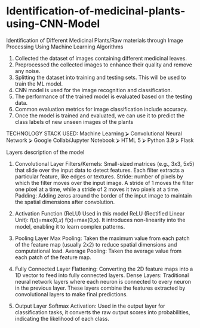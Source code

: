 # Identification-of-medicinal-plants-using-CNN-Model
Identification of Different Medicinal Plants/Raw materials through Image Processing Using  Machine Learning Algorithms

 1. Collected the dataset of images containing different 
medicinal leaves.
 2. Preprocessed the collected images to enhance their 
quality and remove any noise.
 3. Splitting the dataset into training and testing sets. This 
will be used to train the ML model.
 4. CNN model is used for the image recognition 
and classification.
 5. The performance of the trained model is evaluated based 
on the testing data.
 6. Common evaluation metrics for image classification 
include accuracy.
 7. Once the model is trained and evaluated, we can use it to 
predict the class labels of new unseen images of the 
plants

TECHNOLOGY STACK USED:
Machine Learning
 ⮚ Convolutional Neural Network
 ⮚ Google Collab/Jupyter Notebook
 ⮚ HTML 5 
 ⮚ Python 3.9
 ⮚ Flask

Layers description of the model
1. Convolutional Layer
Filters/Kernels: Small-sized matrices (e.g., 3x3, 5x5) that slide over the input data to detect features. Each filter extracts a particular feature, like edges or textures.
Stride: number of pixels by which the filter moves over the input image. A stride of 1 moves the filter one pixel at a time, while a stride of 2 moves it two pixels at a time.
Padding: Adding zeros around the border of the input image to maintain the spatial dimensions after convolution.

2. Activation Function (ReLU) Used in this model
ReLU (Rectified Linear Unit): 
𝑓(𝑥)=max(0,𝑥)
f(x)=max(0,x). It introduces non-linearity into the model, enabling it to learn complex patterns.

3. Pooling Layer
Max Pooling: Taken the maximum value from each patch of the feature map (usually 2x2) to reduce spatial dimensions and computational load.
Average Pooling: Taken the average value from each patch of the feature map.

4. Fully Connected Layer
Flattening: Converting the 2D feature maps into a 1D vector to feed into fully connected layers.
Dense Layers: Traditional neural network layers where each neuron is connected to every neuron in the previous layer. These layers combine the features extracted by convolutional layers to make final predictions.

5. Output Layer
Softmax Activation: Used in the output layer for classification tasks, it converts the raw output scores into probabilities, indicating the likelihood of each class.


